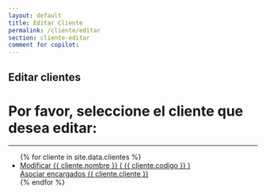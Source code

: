 ```yaml
---
layout: default
title: Editar Cliente
permalink: /cliente/editar
section: cliente-editar
comment for copilot: 
---
```


## Editar clientes



<div class="container">
  <h1 class="text-center">Por favor, seleccione el cliente que desea editar:</h1>
  <hr>
  <div class="row justify-content-center">
    <div class="col-md-8">
      <ul class="list-group">
        {% for cliente in site.data.clientes %}
        <li class="list-group-item">
          <a href="/clientes/crear">Modificar {{ cliente.nombre }} ( {{ cliente.codigo }} )</a> <br>
          <a href="/clientes-encargados/asignar">Asociar encargados {{ cliente.cliente }}</a>
        </li>
        {% endfor %}
      </ul>
    </div>
  </div>
</div>